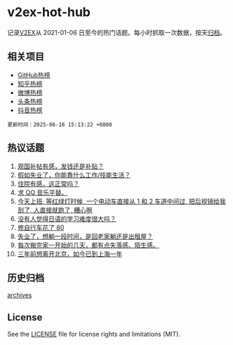 # v2ex-hot-hub

 记录[V2EX](https://www.v2ex.com/)从 2021-01-06 日至今的热门话题。每小时抓取一次数据，按天[归档](archives)。
 
 ## 相关项目

- [GitHub热榜](https://github.com/lonnyzhang423/github-hot-hub)
- [知乎热榜](https://github.com/lonnyzhang423/zhihu-hot-hub)
- [微博热榜](https://github.com/lonnyzhang423/weibo-hot-hub)
- [头条热榜](https://github.com/lonnyzhang423/toutiao-hot-hub)
- [抖音热榜](https://github.com/lonnyzhang423/douyin-hot-hub)


 `更新时间：2025-06-16 15:13:22 +0800`

## 热议话题

1. [观国补帖有感，发钱还是补贴？](https://www.v2ex.com/t/1138796)
1. [假如失业了，你能靠什么工作/技能生活？](https://www.v2ex.com/t/1138766)
1. [住院有感，这正常吗？](https://www.v2ex.com/t/1138840)
1. [求 QQ 音乐平替。](https://www.v2ex.com/t/1138748)
1. [今天上班, 等红绿灯时候, 一个电动车直接从 1 和 2 车道中间过, 把后视镜给我刮了, 人直接就跑了, 糟心啊](https://www.v2ex.com/t/1138749)
1. [没有人觉得日语的学习难度很大吗？](https://www.v2ex.com/t/1138764)
1. [修自行车花了 80](https://www.v2ex.com/t/1138714)
1. [失业了，想躺一段时间，是回老家躺还是出租屋？](https://www.v2ex.com/t/1138770)
1. [每次搬完家一开始的几天，都有点失落感、陌生感。](https://www.v2ex.com/t/1138720)
1. [三年前想离开北京，如今已到上海一年](https://www.v2ex.com/t/1138803)

## 历史归档

[archives](archives)

## License

See the [LICENSE](LICENSE) file for license rights and limitations (MIT).
